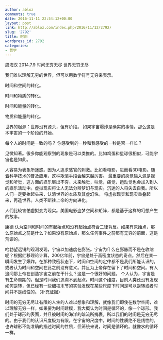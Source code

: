 ```yaml
---
author: abloz
comments: true
date: 2016-11-11 22:54:12+00:00
layout: post
link: http://abloz.com/index.php/2016/11/12/2792/
slug: '2792'
title: 时间
wordpress_id: 2792
categories:
- 哲学
---
```


周海汉 2014.7.9
时间无穷无尽
世界无穷无尽

我们难以理解无穷的世界，但可以用数学符号无穷来表示。

时间和空间的转化。

时间和物质的转化。

时间和能量的转化。

物质和能量的转化。

世界的起源：世界没有源头，但有阶段。
如果宇宙爆炸是确实的事情，那么这是本宇宙的一个阶段的开始。

每个人的时间是一致的吗？ 你感受到的一秒和我感受的一秒是否一样长？

见微知著。很多你能观察到的现象是可以类推的。比如鸡蛋和星球很相似，可能宇宙也是如此。

人容易为表象所迷惑。因为人追求感官的刺激。比如看电影，进而看3D电影。随着科学技术的普及应用，这种欺骗手段会越来越厉害。
最重要的感觉输入源是视觉和听觉，这方面的娱乐层出不穷。未来触觉，味觉，痛觉，运动觉也会加入到人的娱乐活动中。虚拟现实将让人无法分辨梦幻与现实。沉迷的人将失去自我。所以人们一定要抬起头来，认清世界的本质及其虚幻性。
将虚拟现实和现实重叠起来，再造世界。人类不断往上帝的方向进化。

人们比较害怕虚拟变为现实。美国电影盗梦空间和矩阵，都是基于这样的幻想产生的故事。

康德 认为空间和时间的有起始点和没有起始点符合二律背反。如果有原始点，那么原始点之前是什么？如果没有原始点，那么任何事件之前都有无穷的前面，这是荒谬的。

哈勃望远镜的观测发现，宇宙以加速度在膨胀。宇宙为什么在膨胀而不是在收缩呢？根据红移理论计算，200亿年前，宇宙是处于高密度状态的奇点。然后在某一瞬间发生了爆炸。在那种致密状态下，时间和空间的定律都不是我们所能认识的。或者认为时间和空间在此之前没有意义。并且为上帝存在留下了时间和空间。有人追问那上帝在创造宇宙之前在干什么？这是一个很好的问题。
个人认为，宇宙是有生命周期的。但是时间我们追溯不到起点。时间这个维度，目前人类还没有发现如何逆转，但已经有一些细枝末节的实验发现在某些尺度下时间是可以逆转或者时间并不是线性的。（补充证据）

时间的无穷无尽让有限的人生的人难以想象和理解，就像我们即使在数学空间，难以理解无穷一样。如果要为时间建模，我大概认为时间是循环的，像一个球形。我们处于球形的表面，并且被时间的海洋的暗流所携裹。所以我们的时间是无穷无尽的。由于我们的认识尺度极为有限，在宇宙的尺度中，时间的性质绝不是线性的。也许球形不能准确的描述时间的性质，但笼统来说，时间是循环的。就像水的循环一样。
